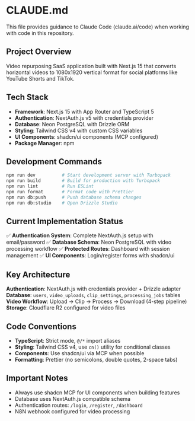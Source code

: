 # CLAUDE.md

This file provides guidance to Claude Code (claude.ai/code) when working with code in this repository.

## Project Overview

Video repurposing SaaS application built with Next.js 15 that converts horizontal videos to 1080x1920 vertical format for social platforms like YouTube Shorts and TikTok.

## Tech Stack

- **Framework**: Next.js 15 with App Router and TypeScript 5
- **Authentication**: NextAuth.js v5 with credentials provider
- **Database**: Neon PostgreSQL with Drizzle ORM
- **Styling**: Tailwind CSS v4 with custom CSS variables
- **UI Components**: shadcn/ui components (MCP configured)
- **Package Manager**: npm

## Development Commands

```bash
npm run dev          # Start development server with Turbopack
npm run build        # Build for production with Turbopack
npm run lint         # Run ESLint
npm run format       # Format code with Prettier
npm run db:push      # Push database schema changes
npm run db:studio    # Open Drizzle Studio
```

## Current Implementation Status

✅ **Authentication System**: Complete NextAuth.js setup with email/password
✅ **Database Schema**: Neon PostgreSQL with video processing workflow
✅ **Protected Routes**: Dashboard with session management
✅ **UI Components**: Login/register forms with shadcn/ui

## Key Architecture

**Authentication**: NextAuth.js with credentials provider + Drizzle adapter
**Database**: `users`, `video_uploads`, `clip_settings`, `processing_jobs` tables
**Video Workflow**: Upload → Clip → Process → Download (4-step pipeline)
**Storage**: Cloudflare R2 configured for video files

## Code Conventions

- **TypeScript**: Strict mode, `@/*` import aliases
- **Styling**: Tailwind CSS v4, use `cn()` utility for conditional classes
- **Components**: Use shadcn/ui via MCP when possible
- **Formatting**: Prettier (no semicolons, double quotes, 2-space tabs)

## Important Notes

- Always use shadcn MCP for UI components when building features
- Database uses NextAuth.js compatible schema
- Authentication routes: `/login`, `/register`, `/dashboard`
- N8N webhook configured for video processing
